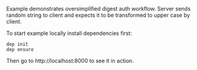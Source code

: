 Example demonstrates oversimplified digest auth workflow. Server sends random string to client and expects it to be transformed to upper case by client.

To start example locally install dependencies first:

```
dep init
dep ensure
```

Then go to http://localhost:8000 to see it in action.
